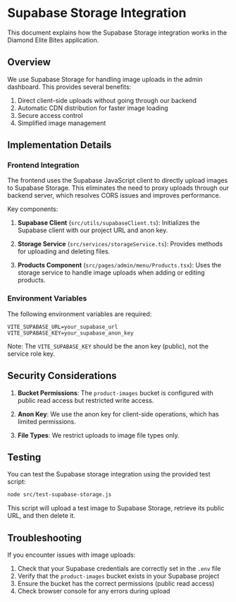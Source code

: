 # Supabase Storage Integration

This document explains how the Supabase Storage integration works in the Diamond Elite Bites application.

## Overview

We use Supabase Storage for handling image uploads in the admin dashboard. This provides several benefits:

1. Direct client-side uploads without going through our backend
2. Automatic CDN distribution for faster image loading
3. Secure access control
4. Simplified image management

## Implementation Details

### Frontend Integration

The frontend uses the Supabase JavaScript client to directly upload images to Supabase Storage. This eliminates the need to proxy uploads through our backend server, which resolves CORS issues and improves performance.

Key components:

1. **Supabase Client** (`src/utils/supabaseClient.ts`): Initializes the Supabase client with our project URL and anon key.

2. **Storage Service** (`src/services/storageService.ts`): Provides methods for uploading and deleting files.

3. **Products Component** (`src/pages/admin/menu/Products.tsx`): Uses the storage service to handle image uploads when adding or editing products.

### Environment Variables

The following environment variables are required:

```
VITE_SUPABASE_URL=your_supabase_url
VITE_SUPABASE_KEY=your_supabase_anon_key
```

Note: The `VITE_SUPABASE_KEY` should be the anon key (public), not the service role key.

## Security Considerations

1. **Bucket Permissions**: The `product-images` bucket is configured with public read access but restricted write access.

2. **Anon Key**: We use the anon key for client-side operations, which has limited permissions.

3. **File Types**: We restrict uploads to image file types only.

## Testing

You can test the Supabase storage integration using the provided test script:

```bash
node src/test-supabase-storage.js
```

This script will upload a test image to Supabase Storage, retrieve its public URL, and then delete it.

## Troubleshooting

If you encounter issues with image uploads:

1. Check that your Supabase credentials are correctly set in the `.env` file
2. Verify that the `product-images` bucket exists in your Supabase project
3. Ensure the bucket has the correct permissions (public read access)
4. Check browser console for any errors during upload
